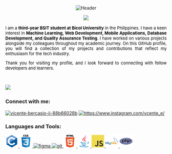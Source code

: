 <div align="center">

![Header](https://capsule-render.vercel.app/api?type=waving&color=0:98d98e,50:b4e4b1,100:eff5e1&height=220&text=meowfu0's%20github&fontSize=45&fontColor=FFFFFF&width=1000&animation=fadeIn&descAlignY=70)

<img src="https://readme-typing-svg.demolab.com/?lines=My+name+is+Vicente+Bercasio+II...;Welcome+to+my+introverted+mind!&center=true&width=1000&height=50&color=98d98e&size=25&duration=5000">

</div>

<p align="justify" style="color: black; font-size: 13px;">
I am a <strong>third-year BSIT student at Bicol University</strong> in the Philippines. I have a keen interest in <strong>Machine Learning, Web Development, Mobile Applications, Database Development, and Quality Assurance Testing</strong>. I have worked on various projects alongside my colleagues throughout my academic journey. On this GitHub profile, you will find a collection of my projects and contributions that reflect my enthusiasm for the tech industry.
</p>

<p align="justify" style="color: black; font-size: 13px;">
Thank you for visiting my profile, and I look forward to connecting with fellow developers and learners.
</p> <br>

![](https://komarev.com/ghpvc/?username=meowfu0&style=for-the-badge&label=PROFILE+VIEWS&color=2E8B57)




<h3 align="left">Connect with me:</h3>
<p align="left">
<a href="https://linkedin.com/in/vicente-bercasio-ii-88b66028b" target="blank"><img align="center" src="https://raw.githubusercontent.com/rahuldkjain/github-profile-readme-generator/master/src/images/icons/Social/linked-in-alt.svg" alt="vicente-bercasio-ii-88b66028b" height="30" width="40" /></a>
<a href="https://instagram.com/https://www.instagram.com/vcente_e/" target="blank"><img align="center" src="https://raw.githubusercontent.com/rahuldkjain/github-profile-readme-generator/master/src/images/icons/Social/instagram.svg" alt="https://www.instagram.com/vcente_e/" height="30" width="40" /></a>
</p>

<h3 align="left">Languages and Tools:</h3>
<p align="left"> </a> <a href="https://www.cprogramming.com/" target="_blank" rel="noreferrer"> <img src="https://raw.githubusercontent.com/devicons/devicon/master/icons/c/c-original.svg" alt="c" width="40" height="40"/> </a> <a href="https://www.w3schools.com/css/" target="_blank" rel="noreferrer"> <img src="https://raw.githubusercontent.com/devicons/devicon/master/icons/css3/css3-original-wordmark.svg" alt="css3" width="40" height="40"/> </a> <a href="https://www.figma.com/" target="_blank" rel="noreferrer"> <img src="https://www.vectorlogo.zone/logos/figma/figma-icon.svg" alt="figma" width="40" height="40"/> </a>  </a> <a href="https://git-scm.com/" target="_blank" rel="noreferrer"> <img src="https://www.vectorlogo.zone/logos/git-scm/git-scm-icon.svg" alt="git" width="40" height="40"/> </a> <a href="https://www.w3.org/html/" target="_blank" rel="noreferrer"> <img src="https://raw.githubusercontent.com/devicons/devicon/master/icons/html5/html5-original-wordmark.svg" alt="html5" width="40" height="40"/> </a> <a href="https://www.java.com" target="_blank" rel="noreferrer"> <img src="https://raw.githubusercontent.com/devicons/devicon/master/icons/java/java-original.svg" alt="java" width="40" height="40"/> </a> <a href="https://developer.mozilla.org/en-US/docs/Web/JavaScript" target="_blank" rel="noreferrer"> <img src="https://raw.githubusercontent.com/devicons/devicon/master/icons/javascript/javascript-original.svg" alt="javascript" width="40" height="40"/> </a> <a href="https://www.mysql.com/" target="_blank" rel="noreferrer"> <img src="https://raw.githubusercontent.com/devicons/devicon/master/icons/mysql/mysql-original-wordmark.svg" alt="mysql" width="40" height="40"/> </a> <a href="https://www.php.net" target="_blank" rel="noreferrer"> <img src="https://raw.githubusercontent.com/devicons/devicon/master/icons/php/php-original.svg" alt="php" width="40" height="40"/> </a> 
